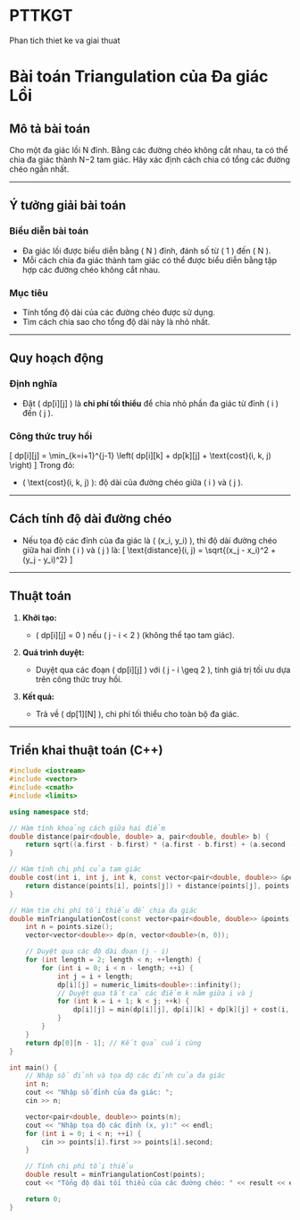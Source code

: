 # PTTKGT
Phan tich thiet ke va giai thuat
# Bài toán Triangulation của Đa giác Lồi

## Mô tả bài toán
Cho một đa giác lồi N đỉnh. Bằng các đường chéo không cắt nhau, ta có thể chia đa giác thành N−2 tam giác. Hãy xác định cách chia có tổng các đường chéo ngắn nhất.

---

## Ý tưởng giải bài toán

### Biểu diễn bài toán
- Đa giác lồi được biểu diễn bằng \( N \) đỉnh, đánh số từ \( 1 \) đến \( N \).
- Mỗi cách chia đa giác thành tam giác có thể được biểu diễn bằng tập hợp các đường chéo không cắt nhau.

### Mục tiêu
- Tính tổng độ dài của các đường chéo được sử dụng.
- Tìm cách chia sao cho tổng độ dài này là nhỏ nhất.

---

## Quy hoạch động

### Định nghĩa
- Đặt \( dp[i][j] \) là **chi phí tối thiểu** để chia nhỏ phần đa giác từ đỉnh \( i \) đến \( j \).

### Công thức truy hồi
\[
dp[i][j] = \min_{k=i+1}^{j-1} \left( dp[i][k] + dp[k][j] + \text{cost}(i, k, j) \right)
\]
Trong đó:
- \( \text{cost}(i, k, j) \): độ dài của đường chéo giữa \( i \) và \( j \).

---

## Cách tính độ dài đường chéo
- Nếu tọa độ các đỉnh của đa giác là \( (x_i, y_i) \), thì độ dài đường chéo giữa hai đỉnh \( i \) và \( j \) là:
\[
\text{distance}(i, j) = \sqrt{(x_j - x_i)^2 + (y_j - y_i)^2}
\]

---

## Thuật toán
1. **Khởi tạo:**
   - \( dp[i][j] = 0 \) nếu \( j - i < 2 \) (không thể tạo tam giác).

2. **Quá trình duyệt:**
   - Duyệt qua các đoạn \( dp[i][j] \) với \( j - i \geq 2 \), tính giá trị tối ưu dựa trên công thức truy hồi.

3. **Kết quả:**
   - Trả về \( dp[1][N] \), chi phí tối thiểu cho toàn bộ đa giác.

---

## Triển khai thuật toán (C++)

```cpp
#include <iostream>
#include <vector>
#include <cmath>
#include <limits>

using namespace std;

// Hàm tính khoảng cách giữa hai điểm
double distance(pair<double, double> a, pair<double, double> b) {
    return sqrt((a.first - b.first) * (a.first - b.first) + (a.second - b.second) * (a.second - b.second));
}

// Hàm tính chi phí của tam giác
double cost(int i, int j, int k, const vector<pair<double, double>> &points) {
    return distance(points[i], points[j]) + distance(points[j], points[k]) + distance(points[k], points[i]);
}

// Hàm tìm chi phí tối thiểu để chia đa giác
double minTriangulationCost(const vector<pair<double, double>> &points) {
    int n = points.size();
    vector<vector<double>> dp(n, vector<double>(n, 0));

    // Duyệt qua các độ dài đoạn (j - i)
    for (int length = 2; length < n; ++length) {
        for (int i = 0; i < n - length; ++i) {
            int j = i + length;
            dp[i][j] = numeric_limits<double>::infinity();
            // Duyệt qua tất cả các điểm k nằm giữa i và j
            for (int k = i + 1; k < j; ++k) {
                dp[i][j] = min(dp[i][j], dp[i][k] + dp[k][j] + cost(i, k, j, points));
            }
        }
    }
    return dp[0][n - 1]; // Kết quả cuối cùng
}

int main() {
    // Nhập số đỉnh và tọa độ các đỉnh của đa giác
    int n;
    cout << "Nhập số đỉnh của đa giác: ";
    cin >> n;

    vector<pair<double, double>> points(n);
    cout << "Nhập tọa độ các đỉnh (x, y):" << endl;
    for (int i = 0; i < n; ++i) {
        cin >> points[i].first >> points[i].second;
    }

    // Tính chi phí tối thiểu
    double result = minTriangulationCost(points);
    cout << "Tổng độ dài tối thiểu của các đường chéo: " << result << endl;

    return 0;
}

